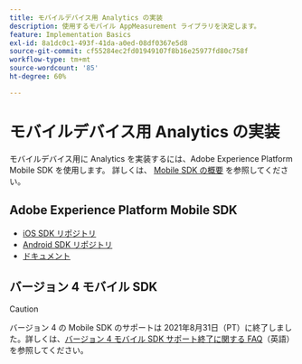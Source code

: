 ```yaml
---
title: モバイルデバイス用 Analytics の実装
description: 使用するモバイル AppMeasurement ライブラリを決定します。
feature: Implementation Basics
exl-id: 8a1dc0c1-493f-41da-a0ed-08df0367e5d8
source-git-commit: cf55284ec2fd01949107f8b16e25977fd80c758f
workflow-type: tm+mt
source-wordcount: '85'
ht-degree: 60%

---
```


# モバイルデバイス用 Analytics の実装

モバイルデバイス用に Analytics を実装するには、Adobe Experience Platform Mobile SDK を使用します。 詳しくは、 [Mobile SDK の概要](aep-edge/mobile-sdk/overview.md) を参照してください。

## Adobe Experience Platform Mobile SDK

* [iOS SDK リポジトリ](https://github.com/adobe/aepsdk-analytics-ios)
* [Android SDK リポジトリ](https://github.com/adobe/aepsdk-analytics-android)
* [ドキュメント](https://sdkdocs.com/)

## バージョン 4 モバイル SDK

>[!CAUTION]
>
>バージョン 4 の Mobile SDK のサポートは 2021年8月31日（PT）に終了しました。詳しくは、[バージョン 4 モバイル SDK サポート終了に関する FAQ](https://developer.adobe.com/client-sdks/documentation/v4-end-of-life-faq/)（英語）を参照してください。

